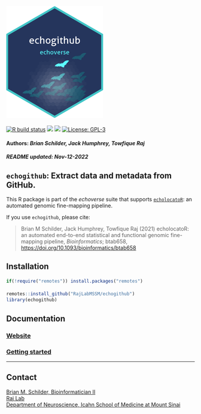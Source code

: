 <img src='https://github.com/RajLabMSSM/echogithub/raw/master/inst/hex/hex.png' height='300'><br><br>
[![R build
status](https://github.com/RajLabMSSM/echogithub/workflows/rworkflows/badge.svg)](https://github.com/RajLabMSSM/echogithub/actions)
[![](https://img.shields.io/github/last-commit/RajLabMSSM/echogithub.svg)](https://github.com/RajLabMSSM/echogithub/commits/master)
[![](https://app.codecov.io/gh/RajLabMSSM/echogithub/branch/master/graph/badge.svg)](https://app.codecov.io/gh/RajLabMSSM/echogithub)
[![License:
GPL-3](https://img.shields.io/badge/license-GPL--3-blue.svg)](https://cran.r-project.org/web/licenses/GPL-3)
<h4>
Authors: <i>Brian Schilder, Jack Humphrey, Towfique Raj</i>
</h4>
<h5>
README updated: <i>Nov-12-2022</i>
</h5>

## `echogithub`: Extract data and metadata from GitHub.

This R package is part of the *echoverse* suite that supports
[`echolocatoR`](https://github.com/RajLabMSSM/echolocatoR): an automated
genomic fine-mapping pipeline.

If you use `echogithub`, please cite:

> Brian M Schilder, Jack Humphrey, Towfique Raj (2021) echolocatoR: an
> automated end-to-end statistical and functional genomic fine-mapping
> pipeline, *Bioinformatics*; btab658,
> <https://doi.org/10.1093/bioinformatics/btab658>

## Installation

``` r
if(!require("remotes")) install.packages("remotes")

remotes::install_github("RajLabMSSM/echogithub")
library(echogithub)
```

## Documentation

### [Website](https://rajlabmssm.github.io/echogithub)

### [Getting started](https://rajlabmssm.github.io/echogithub/articles/echogithub)

<hr>

## Contact

<a href="https://bschilder.github.io/BMSchilder/" target="_blank">Brian
M. Schilder, Bioinformatician II</a>  
<a href="https://rajlab.org" target="_blank">Raj Lab</a>  
<a href="https://icahn.mssm.edu/about/departments/neuroscience" target="_blank">Department
of Neuroscience, Icahn School of Medicine at Mount Sinai</a>
